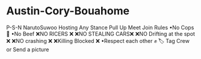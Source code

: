# Austin-Cory-Bouahome
P-S-N NarutoSuwoo Hosting  Any Stance Pull Up Meet Join    Rules •No Cops 🚓  •No Beef  ❌NO RICERS ❌ ❌NO STEALING CARS❌ ❌NO Drifting at the spot ❌ ❌NO crashing ❌  ❌Killing Blocked ❌ •Respect each other ✊ 🏷 Tag Crew or Send a picture
